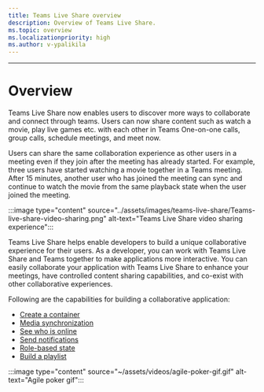 ```yaml
---
title: Teams Live Share overview
description: Overview of Teams Live Share.
ms.topic: overview
ms.localizationpriority: high
ms.author: v-ypalikila
---
```

---

# Overview

 Teams Live Share now enables users to discover more ways to collaborate and connect through teams. Users can now share content such as watch a movie, play live games etc. with each other in Teams One-on-one calls, group calls, schedule meetings, and meet now.

 Users can share the same collaboration experience as other users in a meeting even if they join after the meeting has already started. For example, three users have started  watching a movie together in a Teams meeting. After 15 minutes, another user who has joined the meeting can sync and continue to watch the movie from the same playback state when the user joined the meeting.

:::image type="content" source="../assets/images/teams-live-share/Teams-live-share-video-sharing.png" alt-text="Teams Live Share video sharing experience":::

Teams Live Share helps enable developers to build a unique collaborative experience for their users. As a developer, you can work with Teams Live Share and Teams together to make applications more interactive. You can easily collaborate your application with Teams Live Share to enhance your meetings, have controlled content sharing capabilities, and co-exist with other collaborative experiences.

 Following are the capabilities ​for building a collaborative application:

* [Create a container](teams-live-share-sdk-capabilities.md#container-creation)
* [Media synchronization](teams-live-share-sdk-capabilities.md#media-synchronizer)
* [See who is online](teams-live-share-sdk-capabilities.md#see-who-is-online)
* [Send notifications](teams-live-share-sdk-capabilities.md#send-notifications)
* [Role-based state](teams-live-share-sdk-capabilities.md#role-based-state)
* [Build a playlist](teams-live-share-sdk-capabilities.md#build-a-playlist)

:::image type="content" source="~/assets/videos/agile-poker-gif.gif" alt-text="Agile poker gif":::